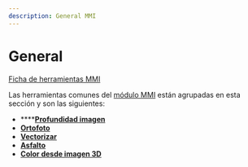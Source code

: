 ```yaml
---
description: General MMI
---
```


# General

[Ficha de herramientas MMI](/mdtopx/fichas-de-herramientas/ficha-de-herramientas-mmi.md)

Las herramientas comunes del [módulo MMI](../) están agrupadas en esta sección y son las siguientes:

* ****[**Profundidad imagen**](profundidad-de-imagen.md)
* ****[**Ortofoto**](ortofoto-de-imagen-360.md)****
* ****[**Vectorizar**](vectorizar-imagen-360.md)****
* ****[**Asfalto**](calcular-asfalto-desde-imagen-360.md)****
* ****[**Color desde imagen 3D**](color-desde-imagen-360.md)****
